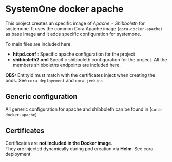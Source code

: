 # SystemOne docker apache

This project creates an specific image of *Apache + Shibboleth* for systemone. It uses the common Cora Apache image (`cora-docker-apache`) as base image and it adds specific configuration for systemone.

To main files are included here:
- **httpd.conf** : Specific apache configuration for the project
- **shibboleth2.xml** Specific shibboleth configuration for the project. All the members shibboleths endpoints are included here.

**OBS:** EntityId must match with the certificates inject when creating the pods. See `cora-deployement` and `cora-jenkins`

## Generic configuration
All generic configuration for apache and shibboleth can be found in (`cora-docker-apache`)

## Certificates
Certificates are **not included in the Docker image**.  
They are injected dynamically during pod creation via **Helm**. See cora-deployment

